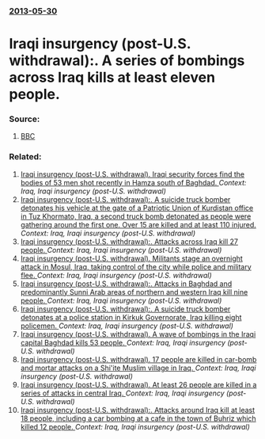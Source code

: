 ### [2013-05-30](/news/2013/05/30/index.md)

# Iraqi insurgency (post-U.S. withdrawal):. A series of bombings across Iraq kills at least eleven people. 




### Source:

1. [BBC](http://www.bbc.co.uk/news/world-middle-east-22714700)

### Related:

1. [Iraqi insurgency (post-U.S. withdrawal). Iraqi security forces find the bodies of 53 men shot recently in Hamza south of Baghdad. ](/news/2014/07/9/iraqi-insurgency-post-u-s-withdrawal-iraqi-security-forces-find-the-bodies-of-53-men-shot-recently-in-hamza-south-of-baghdad.md) _Context: Iraq, Iraqi insurgency (post-U.S. withdrawal)_
2. [Iraqi insurgency (post-U.S. withdrawal):. A suicide truck bomber detonates his vehicle at the gate of a Patriotic Union of Kurdistan office in Tuz Khormato, Iraq, a second truck bomb detonated as people were gathering around the first one. Over 15 are killed and at least 110 injured. ](/news/2014/06/9/iraqi-insurgency-post-u-s-withdrawal-a-suicide-truck-bomber-detonates-his-vehicle-at-the-gate-of-a-patriotic-union-of-kurdistan-office.md) _Context: Iraq, Iraqi insurgency (post-U.S. withdrawal)_
3. [Iraqi insurgency (post-U.S. withdrawal):. Attacks across Iraq kill 27 people. ](/news/2014/06/6/iraqi-insurgency-post-u-s-withdrawal-attacks-across-iraq-kill-27-people.md) _Context: Iraq, Iraqi insurgency (post-U.S. withdrawal)_
4. [Iraqi insurgency (post-U.S. withdrawal). Militants stage an overnight attack in Mosul, Iraq, taking control of the city while police and military flee. ](/news/2014/06/10/iraqi-insurgency-post-u-s-withdrawal-militants-stage-an-overnight-attack-in-mosul-iraq-taking-control-of-the-city-while-police-and-mil.md) _Context: Iraq, Iraqi insurgency (post-U.S. withdrawal)_
5. [Iraqi insurgency (post-U.S. withdrawal):. Attacks in Baghdad and predominantly Sunni Arab areas of northern and western Iraq kill nine people. ](/news/2014/04/4/iraqi-insurgency-post-u-s-withdrawal-attacks-in-baghdad-and-predominantly-sunni-arab-areas-of-northern-and-western-iraq-kill-nine-peopl.md) _Context: Iraq, Iraqi insurgency (post-U.S. withdrawal)_
6. [Iraqi insurgency (post-U.S. withdrawal):. A suicide truck bomber detonates at a police station in Kirkuk Governorate, Iraq killing eight policemen. ](/news/2014/04/13/iraqi-insurgency-post-u-s-withdrawal-a-suicide-truck-bomber-detonates-at-a-police-station-in-kirkuk-governorate-iraq-killing-eight-pol.md) _Context: Iraq, Iraqi insurgency (post-U.S. withdrawal)_
7. [Iraqi insurgency (post-U.S. withdrawal). A wave of bombings in the Iraqi capital Baghdad kills 53 people. ](/news/2014/02/27/iraqi-insurgency-post-u-s-withdrawal-a-wave-of-bombings-in-the-iraqi-capital-baghdad-kills-53-people.md) _Context: Iraq, Iraqi insurgency (post-U.S. withdrawal)_
8. [Iraqi insurgency (post-U.S. withdrawal). 17 people are killed in car-bomb and mortar attacks on a Shi'ite Muslim village in Iraq. ](/news/2014/01/25/iraqi-insurgency-post-u-s-withdrawal-17-people-are-killed-in-car-bomb-and-mortar-attacks-on-a-shi-ite-muslim-village-in-iraq.md) _Context: Iraq, Iraqi insurgency (post-U.S. withdrawal)_
9. [Iraqi insurgency (post-U.S. withdrawal). At least 26 people are killed in a series of attacks in central Iraq. ](/news/2014/01/15/iraqi-insurgency-post-u-s-withdrawal-at-least-26-people-are-killed-in-a-series-of-attacks-in-central-iraq.md) _Context: Iraq, Iraqi insurgency (post-U.S. withdrawal)_
10. [Iraqi insurgency (post-U.S. withdrawal):. Attacks around Iraq kill at least 18 people, including a car bombing at a cafe in the town of Buhriz which killed 12 people. ](/news/2013/12/9/iraqi-insurgency-post-u-s-withdrawal-attacks-around-iraq-kill-at-least-18-people-including-a-car-bombing-at-a-cafe-in-the-town-of-buhr.md) _Context: Iraq, Iraqi insurgency (post-U.S. withdrawal)_
